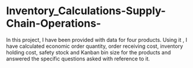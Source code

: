 # Inventory_Calculations-Supply-Chain-Operations-
In this project, I have been provided with data for four products. Using it , I have calculated economic order quantity, order receiving cost, inventory holding cost, safety stock and Kanban bin size for the products and answered the specific questions asked with reference to it.
